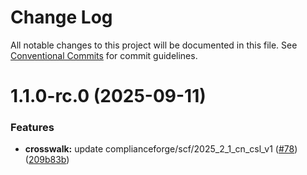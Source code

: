 # Change Log

All notable changes to this project will be documented in this file.
See [Conventional Commits](https://conventionalcommits.org) for commit guidelines.

# 1.1.0-rc.0 (2025-09-11)


### Features

* **crosswalk:** update complianceforge/scf/2025_2_1_cn_csl_v1 ([#78](https://github.com/zerobias-org/crosswalk/issues/78)) ([209b83b](https://github.com/zerobias-org/crosswalk/commit/209b83b821368bdd15b3d638ea0364ac44bda79b))
